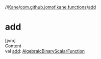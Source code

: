 //[Kane](../index.md)/[com.github.jomof.kane.functions](index.md)/[add](add.md)



# add  
[jvm]  
Content  
val [add](add.md): [AlgebraicBinaryScalarFunction](../com.github.jomof.kane.impl.functions/-algebraic-binary-scalar-function/index.md)  



